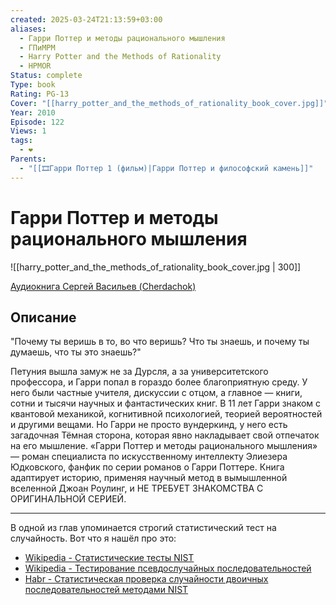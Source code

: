 ```yaml
---
created: 2025-03-24T21:13:59+03:00
aliases:
  - Гарри Поттер и методы рационального мышления
  - ГПиМРМ
  - Harry Potter and the Methods of Rationality
  - HPMOR
Status: complete
Type: book
Rating: PG-13
Cover: "[[harry_potter_and_the_methods_of_rationality_book_cover.jpg]]"
Year: 2010
Episode: 122
Views: 1
tags:
  - ❤
Parents:
  - "[[🎞Гарри Поттер 1 (фильм)|Гарри Поттер и философский камень]]"
---
```


# Гарри Поттер и методы рационального мышления

![[harry_potter_and_the_methods_of_rationality_book_cover.jpg | 300]]

[Аудиокнига Сергей Васильев (Cherdachok)](https://youtube.com/playlist?list=PL3GQVNZapamNVePI8sxa1vE_XonO2bQ1n)


## Описание

"Почему ты веришь в то, во что веришь? Что ты знаешь, и почему ты думаешь, что ты это знаешь?"

Петуния вышла замуж не за Дурсля, а за университетского профессора, и Гарри попал в гораздо более благоприятную среду. У него были частные учителя, дискуссии с отцом, а главное — книги, сотни и тысячи научных и фантастических книг. В 11 лет Гарри знаком с квантовой механикой, когнитивной психологией, теорией вероятностей и другими вещами. Но Гарри не просто вундеркинд, у него есть загадочная Тёмная сторона, которая явно накладывает свой отпечаток на его мышление. «Гарри Поттер и методы рационального мышления» — роман специалиста по искусственному интеллекту Элиезера Юдковского, фанфик по серии романов о Гарри Поттере. Книга адаптирует историю, применяя научный метод в вымышленной вселенной Джоан Роулинг, и НЕ ТРЕБУЕТ ЗНАКОМСТВА С ОРИГИНАЛЬНОЙ СЕРИЕЙ.

---

В одной из глав упоминается строгий статистический тест на случайность. Вот что я нашёл про это:
 - [Wikipedia - Статистические тесты NIST](https://www.google.com/url?sa=t&source=web&rct=j&opi=89978449&url=https://ru.wikipedia.org/wiki/%25D0%25A1%25D1%2582%25D0%25B0%25D1%2582%25D0%25B8%25D1%2581%25D1%2582%25D0%25B8%25D1%2587%25D0%25B5%25D1%2581%25D0%25BA%25D0%25B8%25D0%25B5_%25D1%2582%25D0%25B5%25D1%2581%25D1%2582%25D1%258B_NIST&ved=2ahUKEwjVvbay-deMAxUqAhAIHXaBAmgQFnoECBwQAQ&usg=AOvVaw1zAfjkFEjC323lD1K4kd2_)
 - [Wikipedia - Тестирование псевдослучайных последовательностей](https://www.google.com/url?sa=t&source=web&rct=j&opi=89978449&url=https://ru.wikipedia.org/wiki/%25D0%25A2%25D0%25B5%25D1%2581%25D1%2582%25D0%25B8%25D1%2580%25D0%25BE%25D0%25B2%25D0%25B0%25D0%25BD%25D0%25B8%25D0%25B5_%25D0%25BF%25D1%2581%25D0%25B5%25D0%25B2%25D0%25B4%25D0%25BE%25D1%2581%25D0%25BB%25D1%2583%25D1%2587%25D0%25B0%25D0%25B9%25D0%25BD%25D1%258B%25D1%2585_%25D0%25BF%25D0%25BE%25D1%2581%25D0%25BB%25D0%25B5%25D0%25B4%25D0%25BE%25D0%25B2%25D0%25B0%25D1%2582%25D0%25B5%25D0%25BB%25D1%258C%25D0%25BD%25D0%25BE%25D1%2581%25D1%2582%25D0%25B5%25D0%25B9&ved=2ahUKEwjVvbay-deMAxUqAhAIHXaBAmgQFnoECB0QAQ&usg=AOvVaw1Rn_FfhsfWhzw3nSgeR9jw)
 - [Habr - Статистическая проверка случайности двоичных последовательностей методами NIST](https://habr.com/ru/companies/securitycode/articles/237695/)
